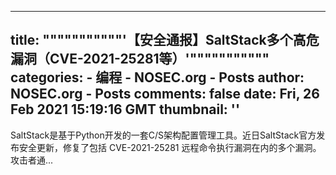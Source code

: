 
---
title: """""""""""'【安全通报】SaltStack多个高危漏洞（CVE-2021-25281等）'"""""""""""
categories: 
    - 编程
    - NOSEC.org - Posts
author: NOSEC.org - Posts
comments: false
date: Fri, 26 Feb 2021 15:19:16 GMT
thumbnail: ''
---

<div>   
SaltStack是基于Python开发的一套C/S架构配置管理工具。近日SaltStack官方发布安全更新，修复了包括 CVE-2021-25281 远程命令执行漏洞在内的多个漏洞。攻击者通...  
</div>
            